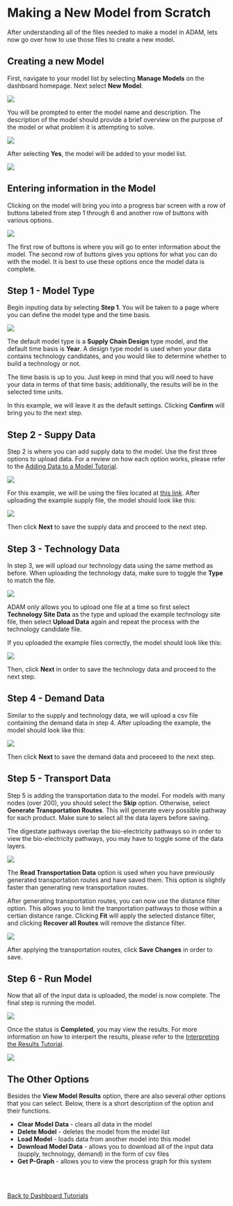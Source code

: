 <h1>Making a New Model from Scratch</h1>

<p>
    After understanding all of the files needed to make a model in ADAM, lets now go over how to use those files to create a new model.  
</p>

<h2>Creating a new Model</h2>

<p>
    First, navigate to your model list by selecting <b>Manage Models</b> on the dashboard homepage. Next select <b>New Model</b>. 
</p>

<img src="Pictures\Dashboard_tutorials\new_model\model_list.png">

<p>
    You will be prompted to enter the model name and description. The description of the model should provide a brief overview on the purpose of the model or what problem it is attempting to solve. 
</p>

<img src="Pictures\Dashboard_tutorials\new_model\enter_info.png">

<p>
    After selecting <b>Yes</b>, the model will be added to your model list.
</p>

<img src="Pictures\Dashboard_tutorials\new_model\new_model.png">

<h2>Entering information in the Model</h2>

<p>
    Clicking on the model will bring you into a progress bar screen with a row of buttons labeled from step 1 through 6 and another row of buttons with various options. 
</p>

<img src="Pictures\Dashboard_tutorials\new_model\progress_bar.png">

<p>
    The first row of buttons is where you will go to enter information about the model. The second row of buttons gives you options for what you can do with the model. It is best to use these options once the model data is complete. 
</p>

<h2>Step 1 - Model Type</h2>

<p>
    Begin inputing data by selecting <b>Step 1</b>. You will be taken to a page where you can define the model type and the time basis. 
</p>

<img src="Pictures\Dashboard_tutorials\new_model\step1.png">

<p>
    The default model type is a <b>Supply Chain Design</b> type model, and the default time basis is <b>Year</b>. A design type model is used when your data contains technology candidates, and you would like to determine whether to build a technology or not.
</p>

<p>
    The time basis is up to you. Just keep in mind that you will need to have your data in terms of that time basis; additionally, the results will be in the selected time units.
</p>

<p>
    In this example, we will leave it as the default settings. Clicking <b>Confirm</b> will bring you to the next step.
</p>

<h2>Step 2 - Suppy Data</h2>

<p>
    Step 2 is where you can add supply data to the model. Use the first three options to upload data. For a review on how each option works, please refer to the 
<a href="/ADAM_Documentation/dashboard_input_data.md">Adding Data to a Model Tutorial</a>.
</p>

<img src="Pictures\Dashboard_tutorials\new_model\step2.png">

<p>
    For this example, we will be using the files located at 
<a href="https://github.com/mshen42/ADAM_Documentation/tree/main/Downloadable_content/Example">this link</a>. After uploading the example supply file, the model should look like this: 
</p>

<img src="Pictures\Dashboard_tutorials\new_model\step2_data.png">

<p>
    Then click <b>Next</b> to save the supply data and proceed to the next step. 
</p>

<h2>Step 3 - Technology Data</h2>

<p>
    In step 3, we will upload our technology data using the same method as before. When uploading the technology data, make sure to toggle the <b>Type</b> to match the file. 
</p>

<img src="Pictures\Dashboard_tutorials\new_model\step3_type.png">

<p>
    ADAM only allows you to upload one file at a time so first select <b>Technology Site Data</b> as the type and upload the example technology site file, then select <b>Upload Data</b> again and repeat the process with the technology candidate file. 
</p>

<p>
    If you uploaded the example files correctly, the model should look like this: 
</p>

<img src="Pictures\Dashboard_tutorials\new_model\step3.png">

<p>
    Then, click <b>Next</b> in order to save the technology data and proceed to the next step. 
</p>

<h2>Step 4 - Demand Data</h2>

<p>
    Similar to the supply and technology data, we will upload a csv file containing the demand data in step 4. After uploading the example, the model should look like this:
</p>

<img src="Pictures\Dashboard_tutorials\new_model\step4.png">

<p>
    Then click <b>Next</b> to save the demand data and proceeed to the next step. 
</p>

<h2>Step 5 - Transport Data</h2>

<p>
    Step 5 is adding the transportation data to the model. For models with many nodes (over 200), you should select the <b>Skip</b> option. Otherwise, select <b>Generate Transportation Routes</b>. This will generate every possible pathway for each product. Make sure to select all the data layers before saving. 
</p>

<p>
    The digestate pathways overlap the bio-electricity pathways so in order to view the bio-electricity pathways, you may have to toggle some of the data layers. 
</p>

<img src="Pictures\Dashboard_tutorials\new_model\step5.png">

<p>
    The <b>Read Transportation Data</b> option is used when you have previously generated transportation routes and have saved them. This option is slightly faster than generating new transportation routes. 
</p>

<p>
    After generating transportation routes, you can now use the distance filter option. This allows you to limit the tranportation pathways to those within a certian distance range. Clicking <b>Fit</b> will apply the selected distance filter, and clicking <b>Recover all Routes</b> will remove the distance filter. 
</p>

<img src="Pictures\Dashboard_tutorials\new_model\dist_filter.png">

<p>
    After applying the transportation routes, click <b>Save Changes</b> in order to save. 
</p>

<h2>Step 6 - Run Model</h2> 

<p>
    Now that all of the input data is uploaded, the model is now complete. The final step is running the model. 
</p>

<img src="Pictures\Dashboard_tutorials\new_model\step6.png">

<p>
    Once the status is <b>Completed</b>, you may view the results. For more information on how to interpert the results, please refer to the
<a href="/ADAM_Documentation/dashboard_results.html">Interpreting the Results Tutorial</a>.
</p>

<img src="Pictures\Dashboard_tutorials\new_model\completed.png">

<h2>The Other Options</h2>

<p>
    Besides the <b>View Model Results</b> option, there are also several other options that you can select. Below, there is a short description of the option and their functions. 
</p>

<ul>
    <li><b>Clear Model Data</b> - clears all data in the model</li>
    <li><b>Delete Model</b> - deletes the model from the model list</li>
    <li><b>Load Model</b> - loads data from another model into this model</li>
    <li><b>Download Model Data</b> - allows you to download all of the input data (supply, technology, demand) in the form of csv files</li>
    <li><b>Get P-Graph</b> - allows you to view the process graph for this system</li>
</ul>

<br>
<br>

<a href="/ADAM_Documentation/dashboard.html">Back to Dashboard Tutorials</a>